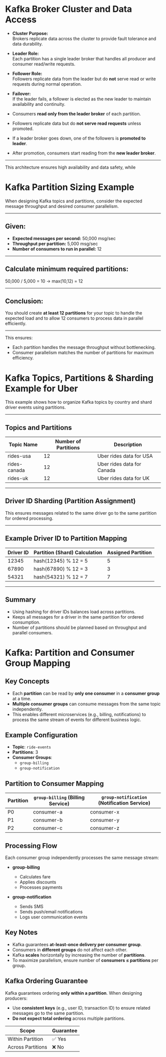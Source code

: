 # Kafka Broker Cluster and Data Access

- **Cluster Purpose:**  
  Brokers replicate data across the cluster to provide fault tolerance and data durability.

- **Leader Role:**  
  Each partition has a single leader broker that handles all producer and consumer read/write requests.

- **Follower Role:**  
  Followers replicate data from the leader but do **not** serve read or write requests during normal operation.

- **Failover:**  
  If the leader fails, a follower is elected as the new leader to maintain availability and continuity.


- Consumers **read only from the leader broker** of each partition.
- Followers replicate data but do **not serve read requests** unless promoted.
- If a leader broker goes down, one of the followers is **promoted to leader**.
- After promotion, consumers start reading from the **new leader broker**.
---

This architecture ensures high availability and data safety, while



# Kafka Partition Sizing Example

When designing Kafka topics and partitions, consider the expected message throughput and desired consumer parallelism.

---

## Given:

- **Expected messages per second:** 50,000 msg/sec  
- **Throughput per partition:** 5,000 msg/sec  
- **Number of consumers to run in parallel:** 12

---

## Calculate minimum required partitions:

50,000 / 5,000 = 10 -> max(10,12) = 12

---

## Conclusion:

You should create **at least 12 partitions** for your topic to handle the expected load and to allow 12 consumers to process data in parallel efficiently.

---

This ensures:

- Each partition handles the message throughput without bottlenecking.
- Consumer parallelism matches the number of partitions for maximum efficiency.

# Kafka Topics, Partitions & Sharding Example for Uber

This example shows how to organize Kafka topics by country and shard driver events using partitions.

---

## Topics and Partitions

| Topic Name   | Number of Partitions | Description                    |
|--------------|----------------------|-------------------------------|
| rides-usa    | 12                   | Uber rides data for USA        |
| rides-canada | 12                   | Uber rides data for Canada     |
| rides-uk     | 12                   | Uber rides data for UK         |

---

## Driver ID Sharding (Partition Assignment)


This ensures messages related to the same driver go to the same partition for ordered processing.

---

## Example Driver ID to Partition Mapping

| Driver ID | Partition (Shard) Calculation | Assigned Partition |
| --------- | ----------------------------- | ------------------ |
| 12345     | hash(12345) % 12 = 5          | 5                  |
| 67890     | hash(67890) % 12 = 3          | 3                  |
| 54321     | hash(54321) % 12 = 7          | 7                  |

---

## Summary

- Using hashing for driver IDs balances load across partitions.
- Keeps all messages for a driver in the same partition for ordered consumption.
- Number of partitions should be planned based on throughput and parallel consumers.

# Kafka: Partition and Consumer Group Mapping
## Key Concepts

- Each **partition** can be read by **only one consumer** in a **consumer group** at a time.
- **Multiple consumer groups** can consume messages from the same topic independently.
- This enables different microservices (e.g., billing, notifications) to process the same stream of events for different business logic.

## Example Configuration

- **Topic**: `ride-events`
- **Partitions**: 3
- **Consumer Groups**:
  - `group-billing`
  - `group-notification`

## Partition to Consumer Mapping

| Partition | `group-billing` (Billing Service) | `group-notification` (Notification Service) |
|-----------|-----------------------------------|---------------------------------------------|
| P0        | consumer-a                        | consumer-x                                  |
| P1        | consumer-b                        | consumer-y                                  |
| P2        | consumer-c                        | consumer-z                                  |

## Processing Flow

Each consumer group independently processes the same message stream:

- **group-billing**
  - Calculates fare
  - Applies discounts
  - Processes payments

- **group-notification**
  - Sends SMS
  - Sends push/email notifications
  - Logs user communication events

## Key Notes

- Kafka guarantees **at-least-once delivery per consumer group**.
- Consumers in **different groups** do not affect each other.
- Kafka **scales** horizontally by increasing the number of **partitions**.
- To maximize parallelism, ensure number of **consumers ≤ partitions** per group.


## Kafka Ordering Guarantee

Kafka guarantees ordering **only within a partition**. When designing producers:

- Use **consistent keys** (e.g., user ID, transaction ID) to ensure related messages go to the same partition.
- **Do not expect total ordering** across multiple partitions.

| Scope               | Guarantee |
|---------------------|-----------|
| Within Partition     | ✅ Yes    |
| Across Partitions    | ❌ No     |



